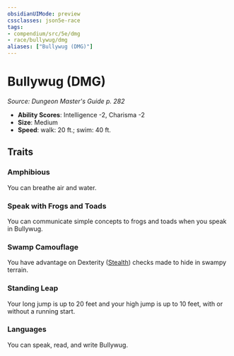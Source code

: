 ```yaml
---
obsidianUIMode: preview
cssclasses: json5e-race
tags:
- compendium/src/5e/dmg
- race/bullywug/dmg
aliases: ["Bullywug (DMG)"]
---
```

# Bullywug (DMG)
*Source: Dungeon Master's Guide p. 282*  

- **Ability Scores**: Intelligence -2, Charisma -2
- **Size**: Medium
- **Speed**: walk: 20 ft.; swim: 40 ft.

## Traits

### Amphibious

You can breathe air and water.

### Speak with Frogs and Toads

You can communicate simple concepts to frogs and toads when you speak in Bullywug.

### Swamp Camouflage

You have advantage on Dexterity ([Stealth](rules/skills.md#Stealth)) checks made to hide in swampy terrain.

### Standing Leap

Your long jump is up to 20 feet and your high jump is up to 10 feet, with or without a running start.

### Languages

You can speak, read, and write Bullywug.